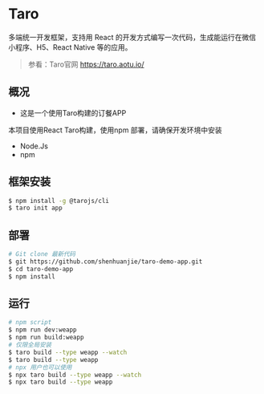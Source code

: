 # Taro

多端统一开发框架，支持用 React 的开发方式编写一次代码，生成能运行在微信小程序、H5、React Native 等的应用。

>
>参看：Taro官网 https://taro.aotu.io/

## 概况

* 这是一个使用Taro构建的订餐APP

本项目使用React Taro构建，使用npm 部署，请确保开发环境中安装
* Node.Js
* npm

## 框架安装

```bash
$ npm install -g @tarojs/cli
$ taro init app
```

## 部署

```bash
# Git clone 最新代码
$ git https://github.com/shenhuanjie/taro-demo-app.git
$ cd taro-demo-app
$ npm install
```
## 运行

```bash
# npm script
$ npm run dev:weapp
$ npm run build:weapp
# 仅限全局安装
$ taro build --type weapp --watch
$ taro build --type weapp
# npx 用户也可以使用
$ npx taro build --type weapp --watch
$ npx taro build --type weapp
```
